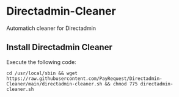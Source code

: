# Directadmin-Cleaner
Automatich cleaner for Directadmin


## Install Directadmin Cleaner
Execute the following code:

`cd /usr/local/sbin && wget https://raw.githubusercontent.com/PayRequest/Directadmin-Cleaner/main/directadmin-cleaner.sh && chmod 775 directadmin-cleaner.sh`

